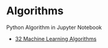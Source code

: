 # Algorithms
Python Algorithm in Jupyter Notebook
* [32 Machine Learning Algorithms](https://amankharwal.medium.com/32-machine-learning-algorithms-explained-with-python-13c0845ef884)
